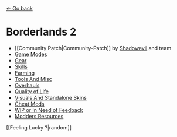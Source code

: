[← Go back](https://github.com/bugworm/Categories/wiki)
# Borderlands 2
* [[Community Patch|Community-Patch]] by [Shadowevil](https://github.com/BLCM/BLCMods/tree/master/Borderlands%202%20mods/Shadowevil) and team
* [Game Modes](https://github.com/bugworm/Categories/wiki/Game-Modes)
* [Gear](https://github.com/bugworm/Categories/wiki/Gear)
* [Skills](https://github.com/bugworm/Categories/wiki/Skills)
* [Farming](https://github.com/bugworm/Categories/wiki/Farming)
* [Tools And Misc](https://github.com/bugworm/Categories/wiki/Tools-And-Misc)
* [Overhauls](https://github.com/bugworm/Categories/wiki/Overhauls)
* [Quality of Life](https://github.com/bugworm/Categories/wiki/Quality-Of-Life)
* [Visuals And Standalone Skins](https://github.com/bugworm/Categories/wiki/Visuals-And-StandAlone-Skins)
* [Cheat Mods](https://github.com/bugworm/Categories/wiki/Cheat-Mods)
* [WIP or In Need of Feedback](https://github.com/bugworm/Categories/wiki/WIP)
* [Modders Resources](https://github.com/bugworm/Categories/wiki/Modders-Resources)


[[Feeling Lucky ?|random]] 